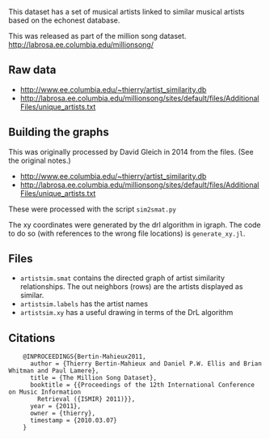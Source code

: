 This dataset has a set of musical artists linked to similar musical artists based on the echonest database.

This was released as part of the million song dataset. 
<http://labrosa.ee.columbia.edu/millionsong/>

Raw data
--------

- <http://www.ee.columbia.edu/~thierry/artist_similarity.db>
- <http://labrosa.ee.columbia.edu/millionsong/sites/default/files/AdditionalFiles/unique_artists.txt>

Building the graphs
-------------------

This was originally processed by David Gleich in 2014 from the files. (See the original notes.)

- <http://www.ee.columbia.edu/~thierry/artist_similarity.db>
- <http://labrosa.ee.columbia.edu/millionsong/sites/default/files/AdditionalFiles/unique_artists.txt>

These were processed with the script `sim2smat.py`

The xy coordinates were generated by the drl algorithm in igraph. The code to do so (with references to the wrong file locations) is `generate_xy.jl`.

Files
-----

- `artistsim.smat` contains the directed graph of artist similarity relationships. The out neighbors (rows) are the artists displayed as similar. 
- `artistsim.labels` has the artist names
- `artistsim.xy` has a useful drawing in terms of the DrL algorithm

Citations
---------

		@INPROCEEDINGS{Bertin-Mahieux2011,
		  author = {Thierry Bertin-Mahieux and Daniel P.W. Ellis and Brian Whitman and Paul Lamere},
		  title = {The Million Song Dataset},
		  booktitle = {{Proceedings of the 12th International Conference on Music Information
			Retrieval ({ISMIR} 2011)}},
		  year = {2011},
		  owner = {thierry},
		  timestamp = {2010.03.07}
		}
		
		
		
